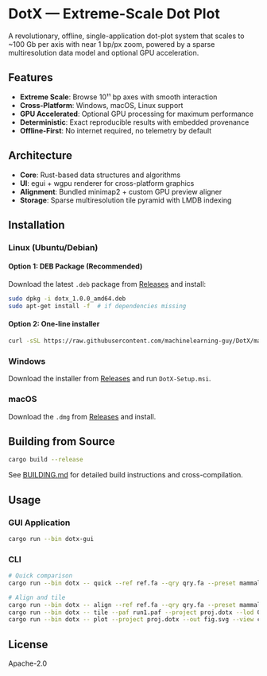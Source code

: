 # DotX — Extreme-Scale Dot Plot

A revolutionary, offline, single-application dot-plot system that scales to ~100 Gb per axis with near 1 bp/px zoom, powered by a sparse multiresolution data model and optional GPU acceleration.

## Features

- **Extreme Scale**: Browse 10¹¹ bp axes with smooth interaction
- **Cross-Platform**: Windows, macOS, Linux support
- **GPU Accelerated**: Optional GPU processing for maximum performance
- **Deterministic**: Exact reproducible results with embedded provenance
- **Offline-First**: No internet required, no telemetry by default

## Architecture

- **Core**: Rust-based data structures and algorithms
- **UI**: egui + wgpu renderer for cross-platform graphics
- **Alignment**: Bundled minimap2 + custom GPU preview aligner
- **Storage**: Sparse multiresolution tile pyramid with LMDB indexing

## Installation

### Linux (Ubuntu/Debian)

#### Option 1: DEB Package (Recommended)
Download the latest `.deb` package from [Releases](https://github.com/machinelearning-guy/DotX/releases) and install:

```bash
sudo dpkg -i dotx_1.0.0_amd64.deb
sudo apt-get install -f  # if dependencies missing
```

#### Option 2: One-line installer
```bash
curl -sSL https://raw.githubusercontent.com/machinelearning-guy/DotX/main/scripts/install.sh | sudo bash
```

### Windows
Download the installer from [Releases](https://github.com/machinelearning-guy/DotX/releases) and run `DotX-Setup.msi`.

### macOS
Download the `.dmg` from [Releases](https://github.com/machinelearning-guy/DotX/releases) and install.

## Building from Source

```bash
cargo build --release
```

See [BUILDING.md](BUILDING.md) for detailed build instructions and cross-compilation.

## Usage

### GUI Application
```bash
cargo run --bin dotx-gui
```

### CLI
```bash
# Quick comparison
cargo run --bin dotx -- quick --ref ref.fa --qry qry.fa --preset mammal_hq --export fig.pdf

# Align and tile
cargo run --bin dotx -- align --ref ref.fa --qry qry.fa --preset mammal_hq --out run1.paf
cargo run --bin dotx -- tile --paf run1.paf --project proj.dotx --lod 0..10
cargo run --bin dotx -- plot --project proj.dotx --out fig.svg --view chr1:1-50M vs chr1:1-50M
```

## License

Apache-2.0